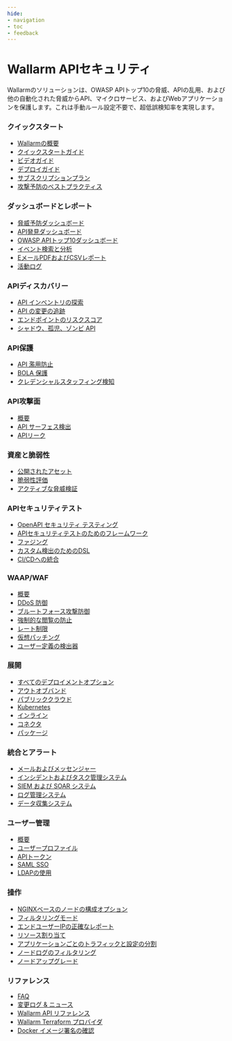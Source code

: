 ```yaml
---
hide:
- navigation
- toc
- feedback
---
```


# Wallarm APIセキュリティ

Wallarmのソリューションは、OWASP APIトップ10の脅威、APIの乱用、および他の自動化された脅威からAPI、マイクロサービス、およびWebアプリケーションを保護します。これは手動ルール設定不要で、超低誤検知率を実現します。

<div class="navigation">

<div class="navigation-card">
    <h3 class="icon-homepage quick-start-title">クイックスタート</h3>
    <p><ul>
    <li><a href="./about-wallarm/overview/">Wallarmの概要</a></li>
    <li><a href="./quickstart/getting-started/">クイックスタートガイド</a></li>
    <li><a href="./demo-videos/overview/">ビデオガイド</a></li>
    <li><a href="./installation/supported-deployment-options/">デプロイガイド</a></li>
    <li><a href="./about-wallarm/subscription-plans/">サブスクリプションプラン</a></li>
    <li><a href="./quickstart/attack-prevention-best-practices/">攻撃予防のベストプラクティス</a></li>
    </ul></p>
</div>

<div class="navigation-card">
    <h3 class="icon-homepage dashboard-title">ダッシュボードとレポート</h3>
    <p><ul>
    <li><a href="./user-guides/dashboards/threat-prevention/">脅威予防ダッシュボード</a></li>
    <li><a href="./user-guides/dashboards/api-discovery/">API発見ダッシュボード</a></li>
    <li><a href="./user-guides/dashboards/owasp-api-top-ten/">OWASP APIトップ10ダッシュボード</a></li>
    <li><a href="./user-guides/search-and-filters/use-search/">イベント検索と分析</a></li>
    <li><a href="./user-guides/search-and-filters/custom-report/">EメールPDFおよびCSVレポート</a></li>
    <li><a href="./user-guides/settings/audit-log/">活動ログ</a></li>
    </ul></p>
</div>

<div class="navigation-card">
    <h3 class="icon-homepage api-discovery-title">APIディスカバリー</h3>
    <p><ul>
    <li><a href="./api-discovery/overview/">API インベントリの探索</a></li>
    <li><a href="./api-discovery/track-changes/">API の変更の追跡</a></li>
    <li><a href="./api-discovery/risk-score/">エンドポイントのリスクスコア</a></li>
    <li><a href="./api-discovery/rogue-api/">シャドウ、孤児、ゾンビ API</a></li>
    </ul></p>
</div>

<div class="navigation-card">
    <h3 class="icon-homepage api-threat-prevent">API保護</h3>
    <p><ul>
    <li><a href="./api-abuse-prevention/overview/">API 濫用防止</a></li>
    <li><a href="./admin-en/configuration-guides/protecting-against-bola/">BOLA 保護</a></li>
    <li><a href="./about-wallarm/credential-stuffing/">クレデンシャルスタッフィング検知</a></li>
    </ul></p>
</div>

<div class="navigation-card">
    <h3 class="icon-homepage vuln-title">API攻撃面</h3>
    <p><ul>
    <li><a href="./api-attack-surface/overview/">概要</a></li> 
    <li><a href="./api-attack-surface/api-surface/">API サーフェス検出</a></li>   
    <li><a href="./api-attack-surface/api-leaks/">APIリーク</a></li>
    </ul></p>
</div>

<div class="navigation-card">
    <h3 class="icon-homepage vuln-title">資産と脆弱性</h3>
    <p><ul>
    <li><a href="./user-guides/scanner/">公開されたアセット</a></li>
    <li><a href="./about-wallarm/detecting-vulnerabilities/">脆弱性評価</a></li>
    <li><a href="./vulnerability-detection/active-threat-verification/overview/">アクティブな脅威検証</a></li>
    </ul></p>
</div>

<div class="navigation-card">
    <h3 class="icon-homepage api-security-testing">APIセキュリティテスト</h3>
    <p><ul>
    <li><a href="./fast/openapi-security-testing/">OpenAPI セキュリティ テスティング</a></li>
    <li><a href="./fast/">APIセキュリティテストのためのフレームワーク</a></li>
    <li><a href="./fast/operations/test-policy/fuzzer-intro/">ファジング</a></li>
    <li><a href="./fast/dsl/intro/">カスタム検出のためのDSL</a></li>
    <li><a href="./fast/poc/integration-overview/">CI/CDへの統合</a></li>
    </ul></p>
</div>

<div class="navigation-card">
    <h3 class="icon-homepage waap-waf-title">WAAP/WAF</h3>
    <p><ul>
    <li><a href="./about-wallarm/waap-overview/">概要</a></li>
    <li><a href="./admin-en/configuration-guides/protecting-against-ddos/">DDoS 防御</a></li>
    <li><a href="./admin-en/configuration-guides/protecting-against-bruteforce/">ブルートフォース攻撃防御</a></li>
    <li><a href="./admin-en/configuration-guides/protecting-against-forcedbrowsing/">強制的な閲覧の防止</a></li>
    <li><a href="./user-guides/rules/rate-limiting/">レート制限</a></li>
    <li><a href="./user-guides/rules/vpatch-rule/">仮想パッチング</a></li>
    <li><a href="./user-guides/rules/regex-rule/">ユーザー定義の検出器</a></li>
    </ul></p>
</div>

<div class="navigation-card">
    <h3 class="icon-homepage deployment-title">展開</h3>
    <p><ul>
    <li><a href="./installation/supported-deployment-options/">すべてのデプロイメントオプション</a></li>
    <li><a href="./installation/oob/overview/">アウトオブバンド</a></li>
    <li><a href="./installation/supported-deployment-options/#public-clouds">パブリッククラウド</a></li>
    <li><a href="./installation/supported-deployment-options/#kubernetes">Kubernetes</a></li>
    <li><a href="./installation/inline/overview/">インライン</a></li>
    <li><a href="./installation/connectors/overview/">コネクタ</a></li>
    <li><a href="./installation/supported-deployment-options/#packages">パッケージ</a></li>
    </ul></p>
</div>

<div class="navigation-card">
    <h3 class="icon-homepage integration-title">統合とアラート</h3>
    <p><ul>
    <li><a href="./user-guides/settings/integrations/integrations-intro/#email-and-messengers">メールおよびメッセンジャー</a></li>
    <li><a href="./user-guides/settings/integrations/integrations-intro/#incident-and-task-management-systems">インシデントおよびタスク管理システム</a></li>
    <li><a href="./user-guides/settings/integrations/integrations-intro/#siem-and-soar-systems">SIEM および SOAR システム</a></li>
    <li><a href="./user-guides/settings/integrations/integrations-intro/#log-management-systems">ログ管理システム</a></li>
    <li><a href="./user-guides/settings/integrations/integrations-intro/#data-collectors">データ収集システム</a></li>
    </ul></p>
</div>

<div class="navigation-card">
    <h3 class="icon-homepage user-management-title">ユーザー管理</h3>
    <p><ul>
    <li><a href="./user-guides/settings/users/">概要</a></li>
    <li><a href="./user-guides/settings/account/">ユーザープロファイル</a></li>
    <li><a href="./user-guides/settings/api-tokens/">APIトークン</a></li>
    <li><a href="./admin-en/configuration-guides/sso/intro/">SAML SSO</a></li>
    <li><a href="./admin-en/configuration-guides/ldap/ldap/">LDAPの使用</a></li>
    </ul></p>
</div>

<div class="navigation-card">
    <h3 class="icon-homepage operations-title">操作</h3>
    <p><ul>
    <li><a href="./admin-en/configure-parameters-en/">NGINXベースのノードの構成オプション</a></li>
    <li><a href="./admin-en/configure-wallarm-mode/">フィルタリングモード</a></li>
    <li><a href="./admin-en/using-proxy-or-balancer-en/">エンドユーザーIPの正確なレポート</a></li>
    <li><a href="./admin-en/configuration-guides/allocate-resources-for-node/">リソース割り当て</a></li>
    <li><a href="./user-guides/settings/applications/">アプリケーションごとのトラフィックと設定の分割</a></li>
    <li><a href="./admin-en/configure-logging/">ノードログのフィルタリング</a></li>
    <li><a href="./updating-migrating/what-is-new/">ノードアップグレード</a></li>
    </ul></p>
</div>

<div class="navigation-card">
    <h3 class="icon-homepage references-title">リファレンス</h3>
    <p><ul>
    <li><a href="./faq/ingress-installation/">FAQ</a></li>
    <li><a href="./news/">変更ログ & ニュース</a></li>
    <li><a href="./api/overview/">Wallarm API リファレンス</a></li>
    <li><a href="./admin-en/managing/terraform-provider/">Wallarm Terraform プロバイダ</a></li>
    <li><a href="./integrations-devsecops/verify-docker-image-signature/">Docker イメージ署名の確認</a></li>
    </ul></p>
</div>

</div>